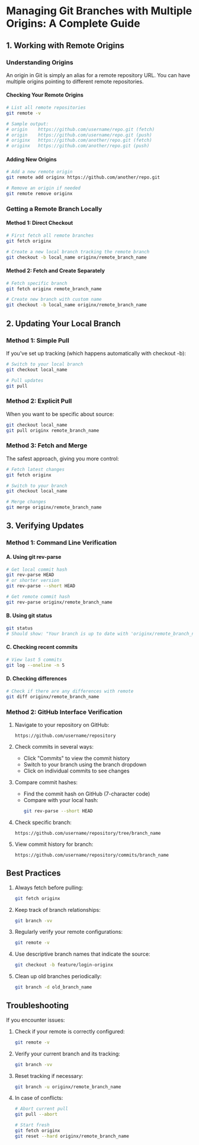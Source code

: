 # Managing Git Branches with Multiple Origins: A Complete Guide

## 1. Working with Remote Origins

### Understanding Origins
An origin in Git is simply an alias for a remote repository URL. You can have multiple origins pointing to different remote repositories.

#### Checking Your Remote Origins
```bash
# List all remote repositories
git remote -v

# Sample output:
# origin    https://github.com/username/repo.git (fetch)
# origin    https://github.com/username/repo.git (push)
# originx   https://github.com/another/repo.git (fetch)
# originx   https://github.com/another/repo.git (push)
```

#### Adding New Origins
```bash
# Add a new remote origin
git remote add originx https://github.com/another/repo.git

# Remove an origin if needed
git remote remove originx
```

### Getting a Remote Branch Locally

#### Method 1: Direct Checkout
```bash
# First fetch all remote branches
git fetch originx

# Create a new local branch tracking the remote branch
git checkout -b local_name originx/remote_branch_name
```

#### Method 2: Fetch and Create Separately
```bash
# Fetch specific branch
git fetch originx remote_branch_name

# Create new branch with custom name
git checkout -b local_name originx/remote_branch_name
```

## 2. Updating Your Local Branch

### Method 1: Simple Pull
If you've set up tracking (which happens automatically with checkout -b):
```bash
# Switch to your local branch
git checkout local_name

# Pull updates
git pull
```

### Method 2: Explicit Pull
When you want to be specific about source:
```bash
git checkout local_name
git pull originx remote_branch_name
```

### Method 3: Fetch and Merge
The safest approach, giving you more control:
```bash
# Fetch latest changes
git fetch originx

# Switch to your branch
git checkout local_name

# Merge changes
git merge originx/remote_branch_name
```

## 3. Verifying Updates

### Method 1: Command Line Verification

#### A. Using git rev-parse
```bash
# Get local commit hash
git rev-parse HEAD
# or shorter version
git rev-parse --short HEAD

# Get remote commit hash
git rev-parse originx/remote_branch_name
```

#### B. Using git status
```bash
git status
# Should show: "Your branch is up to date with 'originx/remote_branch_name'"
```

#### C. Checking recent commits
```bash
# View last 5 commits
git log --oneline -n 5
```

#### D. Checking differences
```bash
# Check if there are any differences with remote
git diff originx/remote_branch_name
```

### Method 2: GitHub Interface Verification

1. Navigate to your repository on GitHub:
   ```
   https://github.com/username/repository
   ```

2. Check commits in several ways:
   - Click "Commits" to view the commit history
   - Switch to your branch using the branch dropdown
   - Click on individual commits to see changes

3. Compare commit hashes:
   - Find the commit hash on GitHub (7-character code)
   - Compare with your local hash:
     ```bash
     git rev-parse --short HEAD
     ```

4. Check specific branch:
   ```
   https://github.com/username/repository/tree/branch_name
   ```

5. View commit history for branch:
   ```
   https://github.com/username/repository/commits/branch_name
   ```

## Best Practices

1. Always fetch before pulling:
   ```bash
   git fetch originx
   ```

2. Keep track of branch relationships:
   ```bash
   git branch -vv
   ```

3. Regularly verify your remote configurations:
   ```bash
   git remote -v
   ```

4. Use descriptive branch names that indicate the source:
   ```bash
   git checkout -b feature/login-originx
   ```

5. Clean up old branches periodically:
   ```bash
   git branch -d old_branch_name
   ```

## Troubleshooting

If you encounter issues:

1. Check if your remote is correctly configured:
   ```bash
   git remote -v
   ```

2. Verify your current branch and its tracking:
   ```bash
   git branch -vv
   ```

3. Reset tracking if necessary:
   ```bash
   git branch -u originx/remote_branch_name
   ```

4. In case of conflicts:
   ```bash
   # Abort current pull
   git pull --abort
   
   # Start fresh
   git fetch originx
   git reset --hard originx/remote_branch_name
   ```
